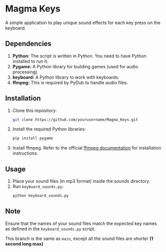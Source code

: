 # Magma Keys

A simple application to play unique sound effects for each key press on the keyboard.

## Dependencies

1. **Python:** The script is written in Python. You need to have Python installed to run it.
2. **Pygame:** A Python library for building games (used for audio processing).
3. **keyboard:** A Python library to work with keyboards.
5. **ffmpeg:** This is required by PyDub to handle audio files.

## Installation

1. Clone this repository:
   ```bash
   git clone https://github.com/yourusername/Magma_Keys.git
   
2. Install the required Python libraries:
   ```bash
   pip install pygame
   
3. Install ffmpeg. Refer to the official [ffmpeg documentation](https://ffmpeg.org/download.html) for installation instructions.

## Usage

1. Place your sound files (in mp3 format) inside the sounds directory.
2. Run `keyboard_sounds.py`:
   ```bash
   python keyboard_sounds.py

## Note
Ensure that the names of your sound files match the expected key names as defined in the `keyboard_sounds.py` script.

This branch is the same as `main`, except all the sound files are shorter **(1 second long max)**